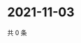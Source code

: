 # 2021-11-03

共 0 条

<!-- BEGIN WEIBO -->
<!-- 最后更新时间 Wed Nov 03 2021 22:00:37 GMT+0800 (China Standard Time) -->

<!-- END WEIBO -->
